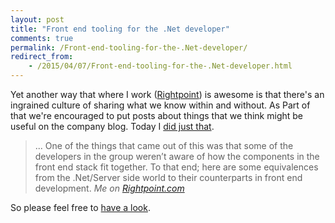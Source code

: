 ```yaml
---
layout: post
title: "Front end tooling for the .Net developer"
comments: true
permalink: /Front-end-tooling-for-the-.Net-developer/
redirect_from:
    - /2015/04/07/Front-end-tooling-for-the-.Net-developer.html
---
```

Yet another way that where I work ([Rightpoint](http://www.rightpoint.com)) is awesome is that there's an ingrained culture of sharing what we know within and without. As Part of that we're encouraged to put posts about things that we think might be useful on the company blog. Today I [did just that](http://community.rightpoint.com/blogs/viewpoint/archive/2015/04/06/front-end-tooling-for-the-net-developer.aspx).

<blockquote>
	... One of the things that came out of this was that some of the developers in the group weren’t aware of how the components in the front end stack fit together. To that end; here are some equivalences from the .Net/Server side world to their counterparts in front end development.
	<cite>Me on <a href="http://community.rightpoint.com/blogs/viewpoint/archive/2015/04/06/front-end-tooling-for-the-net-developer.aspx">Rightpoint.com</a></cite>
</blockquote>

So please feel free to [have a look](http://community.rightpoint.com/blogs/viewpoint/archive/2015/04/06/front-end-tooling-for-the-net-developer.aspx).
